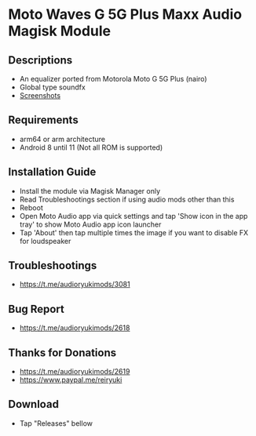 # Moto Waves G 5G Plus Maxx Audio Magisk Module

## Descriptions
- An equalizer ported from Motorola Moto G 5G Plus (nairo)
- Global type soundfx
- [Screenshots](https://reiryuki.blogspot.com/2020/09/motorola-waves-maxx-audio-fx-magisk.html?m=1)

## Requirements
- arm64 or arm architecture
- Android 8 until 11
  (Not all ROM is supported)

## Installation Guide
- Install the module via Magisk Manager only
- Read Troubleshootings section if using audio mods other than this
- Reboot
- Open Moto Audio app via quick settings and tap 'Show icon in the app tray' to show Moto Audio app icon launcher
- Tap 'About' then tap multiple times the image if you want to disable FX for loudspeaker

## Troubleshootings
- https://t.me/audioryukimods/3081

## Bug Report
- https://t.me/audioryukimods/2618

## Thanks for Donations
- https://t.me/audioryukimods/2619
- https://www.paypal.me/reiryuki

## Download
- Tap "Releases" bellow
